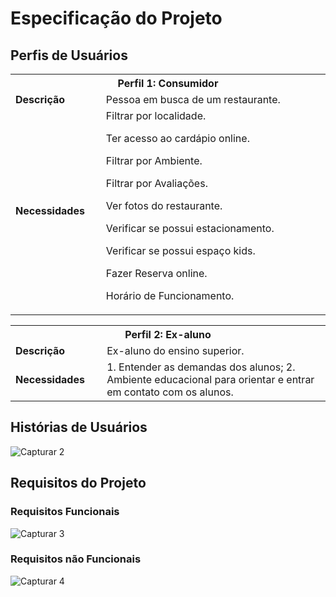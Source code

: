 # Especificação do Projeto

## Perfis de Usuários
<table>
<tbody>
<tr>
<th colspan="2">Perfil 1: Consumidor </th>
</tr>
<tr>
<td width="150px"><b>Descrição</b></td>
<td width="600px">
Pessoa em busca de um restaurante. 
</td>
</tr>
<tr>
<td><b>Necessidades</b></td>
<td>
Filtrar por localidade. 

Ter acesso ao cardápio online. 

Filtrar por Ambiente. 

Filtrar por Avaliações. 

Ver fotos do restaurante. 

Verificar se possui estacionamento. 

Verificar se possui espaço kids. 

Fazer Reserva online. 

Horário de Funcionamento. 
</td>
</tr>
</tbody>
</table>

<table>
<tbody>
<tr>
<th colspan="2">Perfil 2: Ex-aluno </th>
</tr>
<tr>
<td width="150px"><b>Descrição</b></td>
<td width="600px">
Ex-aluno do ensino superior. 
</td>
</tr>
<tr>
<td><b>Necessidades</b></td>
<td>
1. Entender as demandas dos alunos; 
2. Ambiente educacional para orientar e entrar em contato com os alunos.
</td>
</tr>
</tbody>
</table>


## Histórias de Usuários

![Capturar 2](https://github.com/ICEI-PUC-Minas-PMV-ADS/pmv-ads-2024-1-e1-proj-web-t12-restaurantes-proximos/assets/166460937/4d33db8e-4b19-4385-8a34-e76deda89261)


## Requisitos do Projeto

### Requisitos Funcionais

![Capturar 3](https://github.com/ICEI-PUC-Minas-PMV-ADS/pmv-ads-2024-1-e1-proj-web-t12-restaurantes-proximos/assets/166460937/9b8d24f6-05eb-4c2b-a73a-1437f65ee40a)


### Requisitos não Funcionais

![Capturar 4](https://github.com/ICEI-PUC-Minas-PMV-ADS/pmv-ads-2024-1-e1-proj-web-t12-restaurantes-proximos/assets/166460937/0f4bdb6e-6225-430f-8bc7-8b0f0088e0a3)

